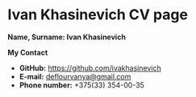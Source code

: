# Ivan Khasinevich CV page

**Name, Surname: Ivan Khasinevich**

**My Contact**
- **GitHub:** https://github.com/ivakhasinevich
- **E-mail:** deflourvanya@gmail.com
- **Phone number:** +375(33) 354-00-35
